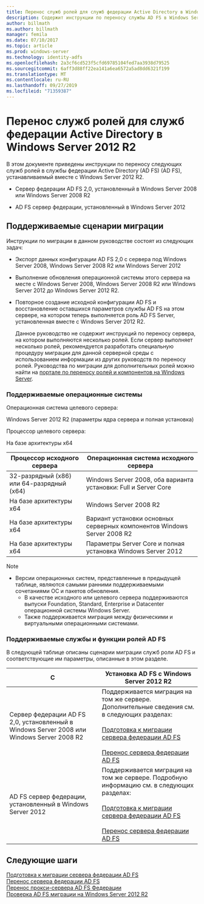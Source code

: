 ```yaml
---
title: Перенос служб ролей для служб федерации Active Directory в Windows Server 2012 R2
description: Содержит инструкции по переносу службы AD FS в Windows Server 2012 R2.
author: billmath
ms.author: billmath
manager: femila
ms.date: 07/10/2017
ms.topic: article
ms.prod: windows-server
ms.technology: identity-adfs
ms.openlocfilehash: 2a3cf6cd523f5cfd69785104fed7aa3938d79525
ms.sourcegitcommit: 6aff3d88ff22ea141a6ea6572a5ad8dd6321f199
ms.translationtype: MT
ms.contentlocale: ru-RU
ms.lasthandoff: 09/27/2019
ms.locfileid: "71359387"
---
```

# <a name="migrate-active-directory-federation-services-role-services-to-windows-server-2012-r2"></a>Перенос служб ролей для служб федерации Active Directory в Windows Server 2012 R2
 В этом документе приведены инструкции по переносу следующих служб ролей в службы федерации Active Directory (AD FS) (AD FS), устанавливаемый вместе с Windows Server 2012 R2.  
  
-   Сервер федерации AD FS 2,0, установленный в Windows Server 2008 или Windows Server 2008 R2  
  
-   AD FS сервер федерации, установленный в Windows Server 2012  
  
## <a name="supported-migration-scenarios"></a>Поддерживаемые сценарии миграции  
 Инструкции по миграции в данном руководстве состоят из следующих задач:  
  
- Экспорт данных конфигурации AD FS 2,0 с сервера под Windows Server 2008, Windows Server 2008 R2 или Windows Server 2012  
  
- Выполнение обновления операционной системы этого сервера на месте с Windows Server 2008, Windows Server 2008 R2 или Windows Server 2012 до Windows Server 2012 R2. 
  
- Повторное создание исходной конфигурации AD FS и восстановление оставшихся параметров службы AD FS на этом сервере, на котором теперь выполняется роль AD FS Server, установленная вместе с Windows Server 2012 R2.  
  
  Данное руководство не содержит инструкций по переносу сервера, на котором выполняются несколько ролей. Если сервер выполняет несколько ролей, рекомендуется разработать специальную процедуру миграции для данной серверной среды c использованием информации из других руководств по переносу ролей. Руководства по миграции для дополнительных ролей можно найти на [портале по переносу ролей и компонентов на Windows Server](https://go.microsoft.com/fwlink/?LinkId=247608).  
  
### <a name="supported-operating-systems"></a>Поддерживаемые операционные системы  
 Операционная система целевого сервера:  
  
 Windows Server 2012 R2 (параметры ядра сервера и полная установка)  
  
 Процессор целевого сервера:  
  
 На базе архитектуры x64  
  
|Процессор исходного сервера|Операционная система исходного сервера|  
|-----------------------------|------------------------------------|  
|32-разрядный (x86) или 64-разрядный (x64)| Windows Server 2008, оба варианта установки: Full и Server Core|  
|На базе архитектуры x64|Windows Server 2008 R2|  
|На базе архитектуры x64|Вариант установки основных серверных компонентов Windows Server 2008 R2|  
|На базе архитектуры x64|Параметры Server Core и полная установка Windows Server 2012|  
  
> [!NOTE]
> - Версии операционных систем, представленные в предыдущей таблице, являются самыми ранними поддерживаемыми сочетаниями ОС и пакетов обновления.  
>   -   В качестве исходного или целевого сервера поддерживаются выпуски Foundation, Standard, Enterprise и Datacenter операционной системы Windows Server.  
>   -   Также поддерживается миграция между физическими и виртуальными операционными системами.  
  
### <a name="supported-ad-fs-role-services-and-features"></a>Поддерживаемые службы и функции ролей AD FS  
 В следующей таблице описаны сценарии миграции служб роли AD FS и соответствующие им параметры, описанные в этом разделе.  
  
|С|Установка AD FS с Windows Server 2012 R2|  
|----------|----------------------------------------------------------------------------------------------|  
|Сервер федерации AD FS 2,0, установленный в Windows Server 2008 или Windows Server 2008 R2|Поддерживается миграция на том же сервере. Дополнительные сведения см. в следующих разделах:<br /><br /> [Подготовка к миграции сервера федерации AD FS](prepare-migrate-ad-fs-server-r2.md)<br /><br /> [Перенос сервера федерации AD FS](migrate-ad-fs-fed-server-r2.md)|  
|AD FS сервер федерации, установленный в Windows Server 2012|Поддерживается миграция на том же сервере.  Подробную информацию см. в следующих разделах:<br /><br /> [Подготовка к миграции сервера федерации AD FS](prepare-migrate-ad-fs-server-r2.md)<br /><br /> [Перенос сервера федерации AD FS](migrate-ad-fs-fed-server-r2.md)|  
  
## <a name="next-steps"></a>Следующие шаги
 [Подготовка к миграции сервера федерации AD FS](prepare-migrate-ad-fs-server-r2.md)   
 [Перенос сервера федерации AD FS](migrate-ad-fs-fed-server-r2.md)   
 [Перенос прокси-сервера AD FS Федерации](migrate-fed-server-proxy-r2.md)   
 [Проверка AD FS миграции на Windows Server 2012 R2](verify-ad-fs-migration.md)